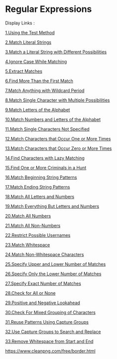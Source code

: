 # Regular Expressions

Display Links :

[1.Using the Test Method](./1.Using%20the%20Test%20Method/)

[2.Match Literal Strings](./2.Match%20Literal%20Strings/)

[3.Match a Literal String with Different Possibilities](./3.Match%20a%20Literal%20String%20with%20Different%20Possibilities/)

[4.Ignore Case While Matching](./4.Ignore%20Case%20While%20Matching/)

[5.Extract Matches](./5.Extract%20Matches/)

[6.Find More Than the First Match](./6.Find%20More%20Than%20the%20First%20Match/)

[7.Match Anything with Wildcard Period](./7.Match%20Anything%20with%20Wildcard%20Period/)

[8.Match Single Character with Multiple Possibilities](./8.Match%20Single%20Character%20with%20Multiple%20Possibilities/)

[9.Match Letters of the Alphabet](./9.Match%20Letters%20of%20the%20Alphabet/)

[10.Match Numbers and Letters of the Alphabet](./10.Match%20Numbers%20and%20Letters%20of%20the%20Alphabet/)

[11.Match Single Characters Not Specified](./11.Match%20Single%20Characters%20Not%20Specified/)

[12.Match Characters that Occur One or More Times](./12.Match%20Characters%20that%20Occur%20One%20or%20More%20Times/)

[13.Match Characters that Occur Zero or More Times](./13.Match%20Characters%20that%20Occur%20Zero%20or%20More%20Times/)

[14.Find Characters with Lazy Matching](./14.Find%20Characters%20with%20Lazy%20Matching/)

[15.Find One or More Criminals in a Hunt](./15.Find%20One%20or%20More%20Criminals%20in%20a%20Hunt/)

[16.Match Beginning String Patterns](./16.Match%20Beginning%20String%20Patterns/)

[17.Match Ending String Patterns](./17.Match%20Ending%20String%20Patterns/)

[18.Match All Letters and Numbers](./18.Match%20All%20Letters%20and%20Numbers/)

[19.Match Everything But Letters and Numbers](./19.Match%20Everything%20But%20Letters%20and%20Numbers/)

[20.Match All Numbers](./20.Match%20All%20Numbers/)

[21.Match All Non-Numbers](./21.Match%20All%20Non-Numbers/)

[22.Restrict Possible Usernames](./22.Restrict%20Possible%20Usernames/)

[23.Match Whitespace](./23.Match%20Whitespace/)

[24.Match Non-Whitespace Characters](./24.Match%20Non-Whitespace%20Characters/)

[25.Specify Upper and Lower Number of Matches](./25.Specify%20Upper%20and%20Lower%20Number%20of%20Matches/)

[26.Specify Only the Lower Number of Matches](./26.Specify%20Only%20the%20Lower%20Number%20of%20Matches/)

[27.Specify Exact Number of Matches](./27.Specify%20Exact%20Number%20of%20Matches/)

[28.Check for All or None](./28.Check%20for%20All%20or%20None/)

[29.Positive and Negative Lookahead](./29.Positive%20and%20Negative%20Lookahead/)

[30.Check For Mixed Grouping of Characters](./30.Check%20For%20Mixed%20Grouping%20of%20Characters/)

[31.Reuse Patterns Using Capture Groups](./31.Reuse%20Patterns%20Using%20Capture%20Groups/)

[32.Use Capture Groups to Search and Replace](./32.Use%20Capture%20Groups%20to%20Search%20and%20Replace/)

[33.Remove Whitespace from Start and End](./33.Remove%20Whitespace%20from%20Start%20and%20End/)

[]()

[]()

[]()

[]()

[]()

[]()

[]()

[]()

[]()

[]()

[]()

[]()

[]()

[]()

[]()

[]()

[]()

[]()

[]()

[]()

[]()

[]()

[]()

[]()

[]()

[]()

[]()

[]()

[]()

[]()

[]()

[]()

[]()

[]()

[]()

[]()

[]()

[]()
https://www.cleanpng.com/free/border.html

